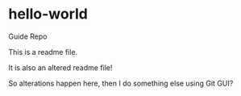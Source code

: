 # hello-world
Guide Repo

This is a readme file.

It is also an altered readme file!

So alterations happen here, then I do something else using Git GUI?